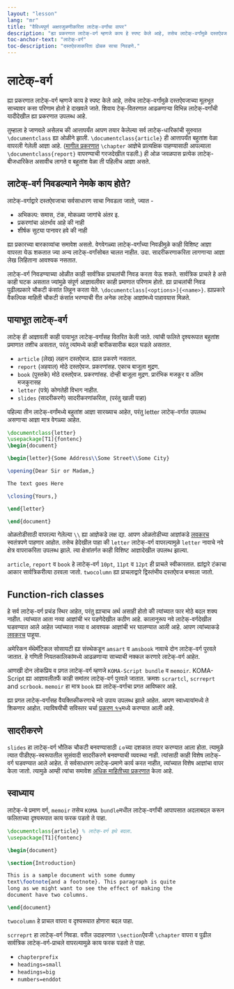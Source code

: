 ```yaml
---
layout: "lesson"
lang: "mr"
title: "वैविध्यपूर्ण अक्षरजुळणीकरिता लाटेक्-वर्गांचा वापर"
description: "ह्या प्रकरणात लाटेक्-वर्ग म्हणजे काय हे स्पष्ट केले आहे, तसेच लाटेक्-वर्गांमुळे दस्तऐवजाच्या मूलभूत साच्यावर कसा परिणाम होतो हे दाखवले जाते. शिवाय टेक्-वितरणात आढळणाऱ्या विभिन्न लाटेक्-वर्गांची यादीदेखील ह्या प्रकरणात उपलब्ध आहे."
toc-anchor-text: "लाटेक्-वर्ग"
toc-description: "दस्तऐवजाकरिता ढोबळ साचा निवडणे."
---
```


# लाटेक्-वर्ग

<span class="summary">
ह्या प्रकरणात लाटेक्-वर्ग म्हणजे काय हे स्पष्ट केले आहे, तसेच लाटेक्-वर्गांमुळे दस्तऐवजाच्या मूलभूत
साच्यावर कसा परिणाम होतो हे दाखवले जाते. शिवाय टेक्-वितरणात आढळणाऱ्या विभिन्न
लाटेक्-वर्गांची यादीदेखील ह्या प्रकरणात उपलब्ध आहे.
</span>

तुम्हाला हे जाणवले असेलच की आत्तापर्यंत आपण तयार केलेल्या सर्व लाटेक्-धारिकांची सुरुवात
`\documentclass` ह्या ओळीने झाली. `\documentclass{article}` ही आत्तापर्यंत बहुतांश वेळा
वापरली गेलेली आज्ञा आहे. ([मागील प्रकरणात](lesson-04) `\chapter` आज्ञेचे प्रात्यक्षिक
पाहण्यासाठी आपल्याला `\documentclass{report}` वापरण्याची गरजदेखील पडली.) ही ओळ
जवळपास प्रत्येक लाटेक्-बीजधारिकेत असावीच लागते व बहुतांश वेळा ती पहिलीच आज्ञा असते.

## लाटेक्-वर्ग निवडल्याने नेमके काय होते?

लाटेक्-वर्गाद्वारे दस्तऐवजाचा सर्वसाधारण साचा निवडला जातो, ज्यात -

- अभिकल्प: समास, टंक, मोकळ्या जागांचे अंतर इ.
- प्रकरणांचा अंतर्भाव आहे की नाही
- शीर्षक सुट्या पानावर हवे की नाही

ह्या प्रकारच्या बारकाव्यांचा समावेश असतो. वेगवेगळ्या लाटेक्-वर्गांच्या निवडीमुळे काही विशिष्ट
आज्ञा वापरता येऊ शकतात ज्या अन्य लाटेक्-वर्गांसोबत चालत नाहीत. उदा. सादरीकरणाकरिता
लागणाऱ्या आज्ञा लेख लिहिताना आवश्यक नसतात.

लाटेक्-वर्ग निवडण्याच्या ओळीत काही सार्वत्रिक प्राचलांची निवड करता येऊ शकते. सार्वत्रिक प्राचले
हे असे काही घटक असतात ज्यांमुळे संपूर्ण आज्ञावलीवर काही प्रमाणात परिणाम होतो. ह्या प्राचलांची
निवड पुढीलप्रकारे चौकटी कंसांत लिहून करता येते. `\documentclass[<options>]{<name>}`.
ह्याप्रकारे वैकल्पिक माहिती चौकटी कंसांत भरण्याची रीत अनेक लाटेक् आज्ञांमध्ये पाहावयास मिळते.

## पायाभूत लाटेक्-वर्ग

लाटेक् ही आज्ञावली काही पायाभूत लाटेक्-वर्गांसह वितरित केली जाते. त्यांची फलिते दृश्यरूपात बहुतांश
प्रमाणात तशीच असतात, परंतु त्यांमध्ये काही बारीकसारीक बदल घडले असतात.

- `article` (लेख)
  लहान दस्तऐवज. ह्यात प्रकरणे नसतात.
- `report` (अहवाल)
  मोठे दस्तऐवज. प्रकरणांसह. एकाच बाजूला मुद्रण.
- `book` (पुस्तके)
  मोठे दस्तऐवज. प्रकरणांसह. दोन्ही बाजूला मुद्रण. प्रारंभिक मजकूर व अंतिम मजकुरासह
- `letter` (पत्रे)
  कोणतेही विभाग नाहीत.
- `slides` (सादरीकरणे)
  सादरीकरणांकरिता, (परंतु खाली पाहा)

पहिल्या तीन लाटेक्-वर्गांमध्ये बहुतांश आज्ञा सारख्याच आहेत, परंतु letter लाटेक्-वर्गात उपलब्ध
असणाऱ्या आज्ञा मात्र वेगळ्या आहेत.

```latex
\documentclass{letter}
\usepackage[T1]{fontenc}
\begin{document}

\begin{letter}{Some Address\\Some Street\\Some City}

\opening{Dear Sir or Madam,}

The text goes Here

\closing{Yours,}

\end{letter}

\end{document}
```

ओळतोडीसाठी वापरल्या गेलेल्या ``\\`` ह्या आज्ञेकडे लक्ष द्या. आपण ओळतोडीच्या आज्ञांकडे
[लवकरच](lesson-11) स्वतंत्रपणे पाहणार आहोत. तसेच हेदेखील पाहा की `letter` लाटेक्-वर्ग
वापरल्यामुळे `letter` नावाचे नवे क्षेत्र वापराकरिता उपलब्ध झाले. त्या क्षेत्रांतर्गत काही विशिष्ट
आज्ञादेखील उपलब्ध झाल्या.

`article`, `report` व `book` हे लाटेक्-वर्ग `10pt`, `11pt` व `12pt` ही प्राचले
स्वीकारतात. ह्यांद्वारे टंकाचा आकार सार्वत्रिकरीत्या ठरवला जातो. `twocolumn` ह्या
प्राचलाद्वारे द्विस्तंभीय दस्तऐवज बनवला जातो.

## Function-rich classes

हे सर्व लाटेक्-वर्ग प्रचंड स्थिर आहेत, परंतु ह्याचाच अर्थ असाही होतो की त्यांच्यात फार मोठे बदल
शक्य नाहीत. त्यांच्यात आता नव्या आज्ञांची भर पडणेदेखील कठीण आहे. कालानुरूप नवे लाटेक्-वर्गदेखील
घडवण्यात आले आहेत ज्यांच्यात नव्या व आवश्यक आज्ञांची भर घालण्यात आली आहे. आपण त्यांच्याकडे
[लवकरच](lesson-11) पाहूया.

अमेरिकन मॅथेमॅटिकल सोसायटी ह्या संस्थेकडून `amsart` व `amsbook` नावाचे दोन लाटेक्-वर्ग पुरवले
जातात. हे गणिती नियतकालिकांमध्ये आढळणाऱ्या साच्याची नक्कल करणारे लाटेक्-वर्ग आहेत.

आणखी दोन लोकप्रिय व प्रगत लाटेक्-वर्ग म्हणजे `KOMA-Script bundle` व
`memoir`. KOMA-Script ह्या आज्ञावलीतर्फे काही समांतर लाटेक्-वर्ग पुरवले जातात. क्रमशः
`scrartcl`, `scrreprt` and `scrbook`. `memoir` हा मात्र `book` ह्या लाटेक्-वर्गाचा
प्रगत आविष्कार आहे.

ह्या प्रगत लाटेक्-वर्गांसह वैयक्तिकीकरणाचे नवे उपाय उपलब्ध झाले आहेत. आपण स्वाध्यायांमध्ये ते
शिकणार आहोत. त्याविषयीची सविस्तर चर्चा [प्रकरण १५](lesson-15)मध्ये करण्यात आली आहे.

## सादरीकरणे

`slides` हा लाटेक्-वर्ग भौतिक चौकटी बनवण्यासाठी ८०च्या दशकात तयार करण्यात आला
होता. त्यामुळे त्यात पीडीएफ्-स्वरूपातील सुसंवादी सादरीकरणे बनवण्याची व्यवस्था नाही. त्यांसाठी
काही विशेष लाटेक्-वर्ग घडवण्यात आले आहेत. ते सर्वसाधारण लाटेक्-प्रमाणे कार्य करत नाहीत,
त्यांच्यात विशेष आज्ञांचा वापर केला जातो. त्यामुळे आम्ही त्यांचा समावेश [अधिक माहितीच्या
प्रकरणात](more-05) केला आहे.

## स्वाध्याय

लाटेक्-चे प्रमाण वर्ग, `memoir` तसेच `KOMA bundle`मधील लाटेक्-वर्गांची आपापसात अदलाबदल करून
फलिताच्या दृश्यरूपात काय फरक पडतो ते पाहा.

```latex
\documentclass{article} % लाटेक्-वर्ग इथे बदला.
\usepackage[T1]{fontenc}

\begin{document}

\section{Introduction}

This is a sample document with some dummy
text\footnote{and a footnote}. This paragraph is quite
long as we might want to see the effect of making the
document have two columns.

\end{document}
```

`twocolumn` हे प्राचल वापरा व दृश्यरूपात होणारा बदल पाहा.

`scrreprt` हा लाटेक्-वर्ग निवडा. वरील उदाहरणात `\section`ऐवजी `\chapter` वापरा व
पुढील सार्वत्रिक लाटेक्-वर्ग-प्राचले वापरल्यामुळे काय फरक पडतो ते पाहा.

- `chapterprefix`
- `headings=small`
- `headings=big`
- `numbers=enddot`
